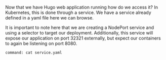 Now that we have Hugo web application running how do we access it?
In Kubernetes, this is done through a service.
We have a service already defined in a yaml file here we can browse.

It is important to note here that we are creating a NodePort service and using a selector to target our deployment.
Additionally, this service will expose our application on port 32321 externally, but expect our containers to again be listening on port 8080.

```terminal:execute
command: cat service.yaml
```

